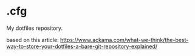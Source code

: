 # .cfg
My dotfiles repository.

based on this article: https://www.ackama.com/what-we-think/the-best-way-to-store-your-dotfiles-a-bare-git-repository-explained/
